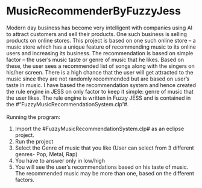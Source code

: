 # MusicRecommenderByFuzzyJess
Modern day business has become very intelligent with companies using AI to attract customers and sell their products. One such business is selling products on online stores.
This project is based on one such online store – a music store which has a unique feature of recommending music to its online users and increasing its business.
The recommendation is based on simple factor – the user’s music taste or genre of music that he likes. Based on these, the user sees a recommended list of songs along with the singers on his/her screen. There is a high chance that the user will get attracted to the music since they are not randomly recommended but are based on user’s taste in music.
I have based the recommendation system and hence created the rule engine in JESS on only factor to keep it simple: genre of music that the user likes.
The rule engine is written in Fuzzy JESS and is contained in the #“FuzzyMusicRecommendationSystem.clp”#.<br/>
<br/>
Running the program:
1. Import the #FuzzyMusicRecommendationSystem.clp# as an eclipse project.<br/>
2. Run the project<br/>
3. Select the Genre of music that you like (User can select from 3 different genres- Pop, Metal, Rap)<br/>
4. You have to answer only in low/high<br/>
5. You will see the user’s recommendations based on his taste of music. The recommended music may be more than one, based on the different factors.<br/>
